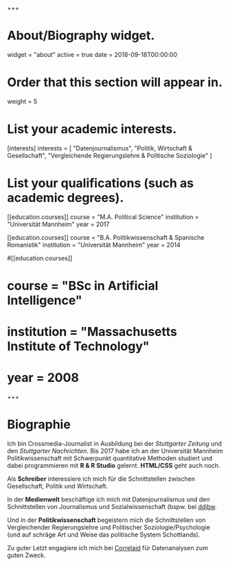 +++
# About/Biography widget.
widget = "about"
active = true
date = 2018-09-18T00:00:00

# Order that this section will appear in.
weight = 5

# List your academic interests.
[interests]
  interests = [
    "Datenjournalismus",
    "Politik, Wirtschaft & Gesellschaft",
    "Vergleichende Regierungslehre & Politische Soziologie"
  ]

# List your qualifications (such as academic degrees).
[[education.courses]]
  course = "M.A. Political Science"
  institution = "Universität Mannheim"
  year = 2017

[[education.courses]]
  course = "B.A. Politikwissenschaft & Spanische Romanistik"
  institution = "Universität Mannheim"
  year = 2014

#[[education.courses]]
#  course = "BSc in Artificial Intelligence"
#  institution = "Massachusetts Institute of Technology"
#  year = 2008
 
+++

# Biographie
Ich bin Crossmedia-Journalist in Ausbildung bei der *Stuttgarter Zeitung* und den *Stuttgarter Nachrichten*. Bis 2017 habe ich an der Universität Mannheim Politikwissenschaft mit Schwerpunkt quantitative Methoden studiert und dabei programmieren mit **R & R Studio** gelernt. **HTML/CSS** geht auch noch.

Als **Schreiber** interessiere ich mich für die Schnittstellen zwischen Gesellschaft, Politik und Wirtschaft. 

In der **Medienwelt** beschäftige ich mich mit Datenjournalismus und den Schnittstellen von Journalismus und Sozialwissenschaft (bspw. bei [ddjbw](www.ddjbw.de/). 

Und in der **Politikwissenschaft** begeistern mich die Schnittstellen von Vergleichender Regierungslehre und Politischer Soziologie/Psychologie (und auf schräge Art und Weise das politische System Schottlands). 

Zu guter Letzt engagiere ich mich bei [Correlaid](http://www.correlaid.org/) für Datenanalysen zum guten Zweck.
